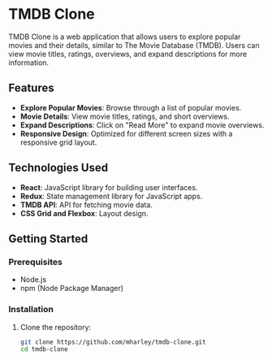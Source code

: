 # TMDB Clone

TMDB Clone is a web application that allows users to explore popular movies and their details, similar to The Movie Database (TMDB). Users can view movie titles, ratings, overviews, and expand descriptions for more information.

## Features

- **Explore Popular Movies**: Browse through a list of popular movies.
- **Movie Details**: View movie titles, ratings, and short overviews.
- **Expand Descriptions**: Click on "Read More" to expand movie overviews.
- **Responsive Design**: Optimized for different screen sizes with a responsive grid layout.

## Technologies Used

- **React**: JavaScript library for building user interfaces.
- **Redux**: State management library for JavaScript apps.
- **TMDB API**: API for fetching movie data.
- **CSS Grid and Flexbox**: Layout design.

## Getting Started

### Prerequisites

- Node.js
- npm (Node Package Manager)

### Installation

1. Clone the repository:
   ```bash
   git clone https://github.com/mharley/tmdb-clone.git
   cd tmdb-clone
